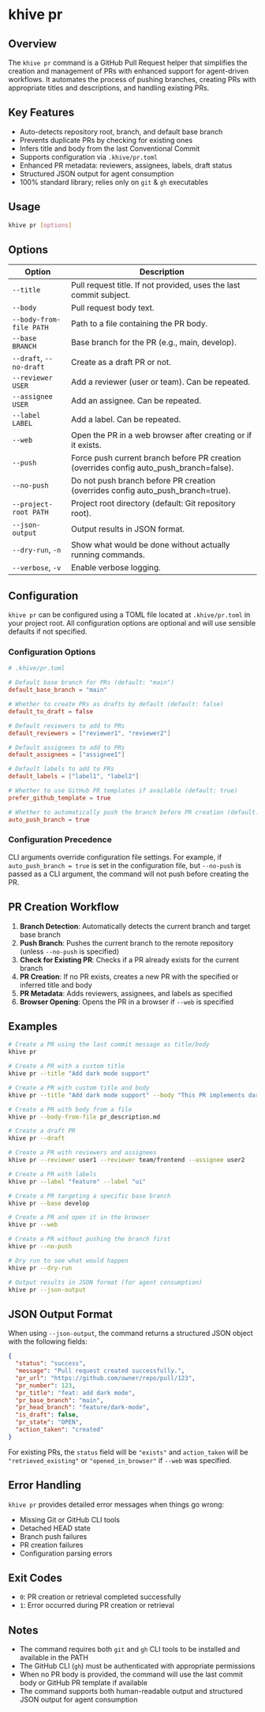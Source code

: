 # khive pr

## Overview

The `khive pr` command is a GitHub Pull Request helper that simplifies the
creation and management of PRs with enhanced support for agent-driven workflows.
It automates the process of pushing branches, creating PRs with appropriate
titles and descriptions, and handling existing PRs.

## Key Features

- Auto-detects repository root, branch, and default base branch
- Prevents duplicate PRs by checking for existing ones
- Infers title and body from the last Conventional Commit
- Supports configuration via `.khive/pr.toml`
- Enhanced PR metadata: reviewers, assignees, labels, draft status
- Structured JSON output for agent consumption
- 100% standard library; relies only on `git` & `gh` executables

## Usage

```bash
khive pr [options]
```

## Options

| Option                  | Description                                                                             |
| ----------------------- | --------------------------------------------------------------------------------------- |
| `--title`               | Pull request title. If not provided, uses the last commit subject.                      |
| `--body`                | Pull request body text.                                                                 |
| `--body-from-file PATH` | Path to a file containing the PR body.                                                  |
| `--base BRANCH`         | Base branch for the PR (e.g., main, develop).                                           |
| `--draft`, `--no-draft` | Create as a draft PR or not.                                                            |
| `--reviewer USER`       | Add a reviewer (user or team). Can be repeated.                                         |
| `--assignee USER`       | Add an assignee. Can be repeated.                                                       |
| `--label LABEL`         | Add a label. Can be repeated.                                                           |
| `--web`                 | Open the PR in a web browser after creating or if it exists.                            |
| `--push`                | Force push current branch before PR creation (overrides config auto_push_branch=false). |
| `--no-push`             | Do not push branch before PR creation (overrides config auto_push_branch=true).         |
| `--project-root PATH`   | Project root directory (default: Git repository root).                                  |
| `--json-output`         | Output results in JSON format.                                                          |
| `--dry-run`, `-n`       | Show what would be done without actually running commands.                              |
| `--verbose`, `-v`       | Enable verbose logging.                                                                 |

## Configuration

`khive pr` can be configured using a TOML file located at `.khive/pr.toml` in
your project root. All configuration options are optional and will use sensible
defaults if not specified.

### Configuration Options

```toml
# .khive/pr.toml

# Default base branch for PRs (default: "main")
default_base_branch = "main"

# Whether to create PRs as drafts by default (default: false)
default_to_draft = false

# Default reviewers to add to PRs
default_reviewers = ["reviewer1", "reviewer2"]

# Default assignees to add to PRs
default_assignees = ["assignee1"]

# Default labels to add to PRs
default_labels = ["label1", "label2"]

# Whether to use GitHub PR templates if available (default: true)
prefer_github_template = true

# Whether to automatically push the branch before PR creation (default: true)
auto_push_branch = true
```

### Configuration Precedence

CLI arguments override configuration file settings. For example, if
`auto_push_branch = true` is set in the configuration file, but `--no-push` is
passed as a CLI argument, the command will not push before creating the PR.

## PR Creation Workflow

1. **Branch Detection**: Automatically detects the current branch and target
   base branch
2. **Push Branch**: Pushes the current branch to the remote repository (unless
   `--no-push` is specified)
3. **Check for Existing PR**: Checks if a PR already exists for the current
   branch
4. **PR Creation**: If no PR exists, creates a new PR with the specified or
   inferred title and body
5. **PR Metadata**: Adds reviewers, assignees, and labels as specified
6. **Browser Opening**: Opens the PR in a browser if `--web` is specified

## Examples

```bash
# Create a PR using the last commit message as title/body
khive pr

# Create a PR with a custom title
khive pr --title "Add dark mode support"

# Create a PR with custom title and body
khive pr --title "Add dark mode support" --body "This PR implements dark mode as discussed in issue #42."

# Create a PR with body from a file
khive pr --body-from-file pr_description.md

# Create a draft PR
khive pr --draft

# Create a PR with reviewers and assignees
khive pr --reviewer user1 --reviewer team/frontend --assignee user2

# Create a PR with labels
khive pr --label "feature" --label "ui"

# Create a PR targeting a specific base branch
khive pr --base develop

# Create a PR and open it in the browser
khive pr --web

# Create a PR without pushing the branch first
khive pr --no-push

# Dry run to see what would happen
khive pr --dry-run

# Output results in JSON format (for agent consumption)
khive pr --json-output
```

## JSON Output Format

When using `--json-output`, the command returns a structured JSON object with
the following fields:

```json
{
  "status": "success",
  "message": "Pull request created successfully.",
  "pr_url": "https://github.com/owner/repo/pull/123",
  "pr_number": 123,
  "pr_title": "feat: add dark mode",
  "pr_base_branch": "main",
  "pr_head_branch": "feature/dark-mode",
  "is_draft": false,
  "pr_state": "OPEN",
  "action_taken": "created"
}
```

For existing PRs, the `status` field will be `"exists"` and `action_taken` will
be `"retrieved_existing"` or `"opened_in_browser"` if `--web` was specified.

## Error Handling

`khive pr` provides detailed error messages when things go wrong:

- Missing Git or GitHub CLI tools
- Detached HEAD state
- Branch push failures
- PR creation failures
- Configuration parsing errors

## Exit Codes

- `0`: PR creation or retrieval completed successfully
- `1`: Error occurred during PR creation or retrieval

## Notes

- The command requires both `git` and `gh` CLI tools to be installed and
  available in the PATH
- The GitHub CLI (`gh`) must be authenticated with appropriate permissions
- When no PR body is provided, the command will use the last commit body or
  GitHub PR template if available
- The command supports both human-readable output and structured JSON output for
  agent consumption
